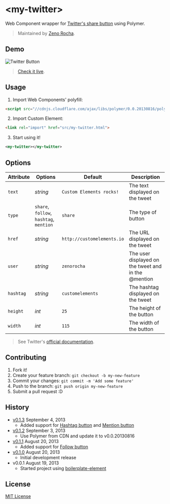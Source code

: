 # &lt;my-twitter&gt;

Web Component wrapper for [Twitter's share button](https://twitter.com/about/resources/buttons#tweet) using Polymer.

> Maintained by [Zeno Rocha](https://github.com/zenorocha).

## Demo

![Twitter Button](http://zno.io/QtuS/twitter-element.png)

> [Check it live](http://zenorocha.github.io/twitter-element).

## Usage

1. Import Web Components' polyfill:

  ```html
  <script src="//cdnjs.cloudflare.com/ajax/libs/polymer/0.0.20130816/polymer.min.js"></script>
  ```

2. Import Custom Element:

  ```html
  <link rel="import" href="src/my-twitter.html">
  ```

3. Start using it!

  ```xml
  <my-twitter></my-twitter>
  ```

## Options

Attribute | Options       | Default                    | Description
---       | ---           | ---                        | ---
`text`    | *string*      | `Custom Elements rocks!`   | The text displayed on the tweet
`type`    | `share`, `follow`, `hashtag`, `mention` | `share`              | The type of button
`href`    | *string*      | `http://customelements.io` | The URL displayed on the tweet
`user`    | *string*      | `zenorocha`                | The user displayed on the tweet and in the @mention
`hashtag` | *string*          | `customelements`           | The hashtag displayed on the tweet
`height`  | *int*         | `25`                       | The height of the button
`width`   | *int*         | `115`                      | The width of the button

> See Twitter's [official documentation](https://twitter.com/about/resources/buttons).

## Contributing

1. Fork it!
2. Create your feature branch: `git checkout -b my-new-feature`
3. Commit your changes: `git commit -m 'Add some feature'`
4. Push to the branch: `git push origin my-new-feature`
5. Submit a pull request :D

## History

* [v0.1.3](https://github.com/zenorocha/twitter-element/releases/tag/0.1.3) September 4, 2013
  * Added support for [Hashtag button](https://twitter.com/about/resources/buttons#hashtag) and [Mention button](https://twitter.com/about/resources/buttons#mention)
* [v0.1.2](https://github.com/zenorocha/twitter-element/releases/tag/0.1.2) September 3, 2013
  * Use Polymer from CDN and update it to v0.0.20130816
* [v0.1.1](https://github.com/zenorocha/twitter-element/releases/tag/0.1.1) August 20, 2013
  * Added support for [Follow button](https://twitter.com/about/resources/buttons#follow)
* [v0.1.0](https://github.com/zenorocha/twitter-element/releases/tag/0.1.0) August 20, 2013
  * Initial development release
* v0.0.1 August 19, 2013
  * Started project using [boilerplate-element](https://github.com/customelements/boilerplate-element)

## License

[MIT License](http://opensource.org/licenses/MIT)